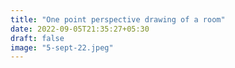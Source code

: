 ```yaml
---
title: "One point perspective drawing of a room"
date: 2022-09-05T21:35:27+05:30
draft: false
image: "5-sept-22.jpeg"
---
```

